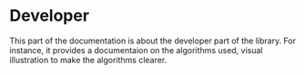 # Developer

This part of the documentation is about the developer part of the library. For instance, it provides a documentaion on the algorithms used, visual illustration to make the algorithms clearer.